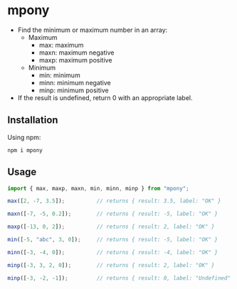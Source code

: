 # mpony
* Find the minimum or maximum number in an array:
    * Maximum
        * max: maximum
        * maxn: maximum negative
        * maxp: maximum positive
    * Minimum
        * min: minimum
        * minn: minimum negative
        * minp: minimum positive
* If the result is undefined, return 0 with an appropriate label. 

## Installation
Using npm:
```
npm i mpony
```

## Usage
```Typescript
import { max, maxp, maxn, min, minn, minp } from "mpony";

max([2, -7, 3.5]);          // returns { result: 3.5, label: "OK" }

maxn([-7, -5, 0.2]);        // returns { result: -5, label: "OK" }

maxp([-13, 0, 2]);          // returns { result: 2, label: "OK" }

min([-5, "abc", 3, 0]);     // returns { result: -5, label: "OK" }

minn([-3, -4, 0]);          // returns { result: -4, label: "OK" }

minp([-3, 3, 2, 0]);        // returns { result: 2, label: "OK" }

minp([-3, -2, -1]);         // returns { result: 0, label: "Undefined" }
```